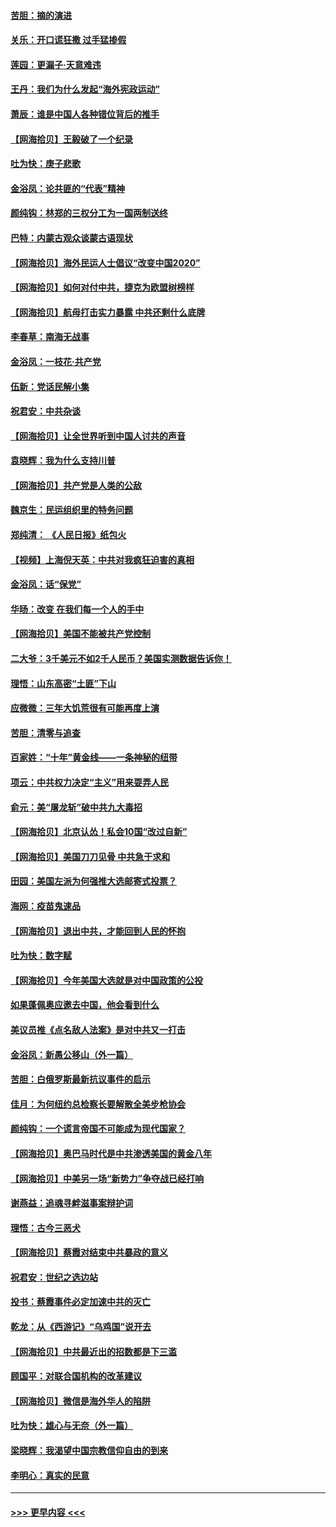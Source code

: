#### [苦胆：摘的演进](../pages/nsc993/n12382619.md?t=09051951) 
#### [关乐：开口谎狂撒 过手猛掺假](../pages/nsc993/n12382604.md?t=09051951) 
#### [莲园：更漏子‧天意难违](../pages/nsc993/n12382598.md?t=09051951) 
#### [王丹：我们为什么发起“海外宪政运动”](../pages/nsc993/n12380286.md?t=09051951) 
#### [萧辰：谁是中国人各种错位背后的推手](../pages/nsc993/n12379800.md?t=09051951) 
#### [【网海拾贝】王毅破了一个纪录](../pages/nsc993/n12379251.md?t=09051951) 
#### [吐为快：庚子悲歌](../pages/nsc993/n12378821.md?t=09051951) 
#### [金浴凤：论共匪的“代表”精神](../pages/nsc993/n12377546.md?t=09051951) 
#### [颜纯钩：林郑的三权分工为一国两制送终](../pages/nsc993/n12377306.md?t=09051951) 
#### [巴特：内蒙古观众谈蒙古语现状](../pages/nsc993/n12376923.md?t=09051951) 
#### [【网海拾贝】海外民运人士倡议“改变中国2020”](../pages/nsc993/n12376682.md?t=09051951) 
#### [【网海拾贝】如何对付中共，捷克为欧盟树榜样](../pages/nsc993/n12374209.md?t=09051951) 
#### [【网海拾贝】航母打击实力暴露 中共还剩什么底牌](../pages/nsc993/n12371825.md?t=09051951) 
#### [李春草：南海无战事](../pages/nsc993/n12371159.md?t=09051951) 
#### [金浴凤：一枝花·共产党](../pages/nsc993/n12368757.md?t=09051951) 
#### [伍新：党话民解小集](../pages/nsc993/n12366907.md?t=09051951) 
#### [祝君安：中共杂谈](../pages/nsc993/n12366076.md?t=09051951) 
#### [【网海拾贝】让全世界听到中国人讨共的声音](../pages/nsc993/n12365569.md?t=09051951) 
#### [袁晓辉：我为什么支持川普](../pages/nsc993/n12362670.md?t=09051951) 
#### [【网海拾贝】共产党是人类的公敌](../pages/nsc993/n12363182.md?t=09051951) 
#### [魏京生：民运组织里的特务问题](../pages/nsc993/n12363010.md?t=09051951) 
#### [郑纯清： 《人民日报》纸包火](../pages/nsc993/n12362706.md?t=09051951) 
#### [【视频】上海倪天英：中共对我疯狂迫害的真相](../pages/nsc993/n12356341.md?t=09051951) 
#### [金浴凤：话“保党”](../pages/nsc993/n12361867.md?t=09051951) 
#### [华旸：改变 在我们每一个人的手中](../pages/nsc993/n12361774.md?t=09051951) 
#### [【网海拾贝】美国不能被共产党控制](../pages/nsc993/n12360271.md?t=09051951) 
#### [二大爷：3千美元不如2千人民币？美国实测数据告诉你！](../pages/nsc993/n12358563.md?t=09051951) 
#### [理悟：山东高密“土匪”下山](../pages/nsc993/n12358535.md?t=09051951) 
#### [应微微：三年大饥荒很有可能再度上演](../pages/nsc993/n12358523.md?t=09051951) 
#### [苦胆：清零与追查](../pages/nsc993/n12358501.md?t=09051951) 
#### [百家姓：“十年”黄金线——一条神秘的纽带](../pages/nsc993/n12358319.md?t=09051951) 
#### [项云：中共权力决定“主义”用来耍弄人民](../pages/nsc993/n12358172.md?t=09051951) 
#### [俞元：美“屠龙斩”破中共九大毒招](../pages/nsc993/n12357822.md?t=09051951) 
#### [【网海拾贝】北京认怂！私会10国“改过自新”](../pages/nsc993/n12357784.md?t=09051951) 
#### [【网海拾贝】美国刀刀见骨 中共急于求和](../pages/nsc993/n12355511.md?t=09051951) 
#### [田园：美国左派为何强推大选邮寄式投票？](../pages/nsc993/n12352963.md?t=09051951) 
#### [海网：疫苗鬼速品](../pages/nsc993/n12354438.md?t=09051951) 
#### [【网海拾贝】退出中共，才能回到人民的怀抱](../pages/nsc993/n12352634.md?t=09051951) 
#### [吐为快：数字赋](../pages/nsc993/n12352317.md?t=09051951) 
#### [【网海拾贝】今年美国大选就是对中国政策的公投](../pages/nsc993/n12350973.md?t=09051951) 
#### [如果蓬佩奥应邀去中国，他会看到什么](../pages/nsc993/n12350945.md?t=09051951) 
#### [美议员推《点名敌人法案》是对中共又一打击](../pages/nsc993/n12350765.md?t=09051951) 
#### [金浴凤：新愚公移山（外一篇）](../pages/nsc993/n12350253.md?t=09051951) 
#### [苦胆：白俄罗斯最新抗议事件的启示](../pages/nsc993/n12349989.md?t=09051951) 
#### [佳月：为何纽约总检察长要解散全美步枪协会](../pages/nsc993/n12349939.md?t=09051951) 
#### [颜纯钩：一个谎言帝国不可能成为现代国家？](../pages/nsc993/n12349898.md?t=09051951) 
#### [【网海拾贝】奥巴马时代是中共渗透美国的黄金八年](../pages/nsc993/n12349284.md?t=09051951) 
#### [【网海拾贝】中美另一场“新势力”争夺战已经打响](../pages/nsc993/n12346998.md?t=09051951) 
#### [谢燕益：追魂寻衅滋事案辩护词](../pages/nsc993/n12346892.md?t=09051951) 
#### [理悟：古今三恶犬](../pages/nsc993/n12345190.md?t=09051951) 
#### [【网海拾贝】蔡霞对结束中共暴政的意义](../pages/nsc993/n12344263.md?t=09051951) 
#### [祝君安：世纪之选边站](../pages/nsc993/n12342382.md?t=09051951) 
#### [投书：蔡霞事件必定加速中共的灭亡](../pages/nsc993/n12341881.md?t=09051951) 
#### [乾龙：从《西游记》“乌鸡国”说开去](../pages/nsc993/n12341690.md?t=09051951) 
#### [【网海拾贝】中共最近出的招数都是下三滥](../pages/nsc993/n12341593.md?t=09051951) 
#### [顾国平：对联合国机构的改革建议](../pages/nsc993/n12339928.md?t=09051951) 
#### [【网海拾贝】微信是海外华人的陷阱](../pages/nsc993/n12338868.md?t=09051951) 
#### [吐为快：雄心与无奈（外一篇）](../pages/nsc993/n12338132.md?t=09051951) 
#### [梁晓辉：我渴望中国宗教信仰自由的到来](../pages/nsc993/n12336657.md?t=09051951) 
#### [李明心：真实的民意](../pages/nsc993/n12336089.md?t=09051951) 

----
#### [ >>> 更早内容 <<< ](../indexes/nsc993-earlier.md)
